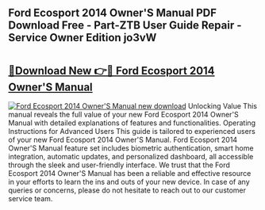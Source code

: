 ## Ford Ecosport 2014 Owner'S Manual PDF Download Free - Part-ZTB User Guide Repair - Service Owner Edition jo3vW

# <h2><a href="http://cf29587.oget.top/?id=Ford+Ecosport+2014+Owner%27S+Manual">🔗Download New 👉🔴 Ford Ecosport 2014 Owner'S Manual</a></h2>

[![Ford Ecosport 2014 Owner'S Manual new download](https://i.imgur.com/5g1atiW.png)](http://cf29587.oget.top/?id=Ford+Ecosport+2014+Owner%27S+Manual)
Unlocking Value This manual reveals the full value of your new Ford Ecosport 2014 Owner'S Manual with detailed explanations of features and functionalities. Operating Instructions for Advanced Users This guide is tailored to experienced users of your new Ford Ecosport 2014 Owner'S Manual. Ford Ecosport 2014 Owner'S Manual feature set includes biometric authentication, smart home integration, automatic updates, and personalized dashboard, all accessible through the sleek and user-friendly interface. We trust that the Ford Ecosport 2014 Owner'S Manual has been a reliable and effective resource in your efforts to learn the ins and outs of your new device. In case of any queries or concerns, please do not hesitate to reach out to our customer service team.
